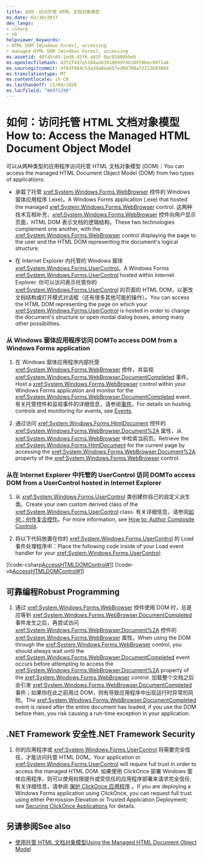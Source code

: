 ```yaml
---
title: 如何：访问托管 HTML 文档对象模型
ms.date: 03/30/2017
dev_langs:
- csharp
- vb
helpviewer_keywords:
- HTML DOM [Windows Forms], accessing
- managed HTML DOM [Windows Forms], accessing
ms.assetid: 40fa5cd5-1ed8-42f6-a93f-9ac01608bbeb
ms.openlocfilehash: 42f2f4d7a518daa6341809974b10978bec99f1a8
ms.sourcegitcommit: 9f6df084c53a3da0ea657ed0d708a72213683084
ms.translationtype: MT
ms.contentlocale: zh-CN
ms.lasthandoff: 12/09/2020
ms.locfileid: "96971290"
---
```

# <a name="how-to-access-the-managed-html-document-object-model"></a><span data-ttu-id="3fd86-102">如何：访问托管 HTML 文档对象模型</span><span class="sxs-lookup"><span data-stu-id="3fd86-102">How to: Access the Managed HTML Document Object Model</span></span>

<span data-ttu-id="3fd86-103">可以从两种类型的应用程序访问托管 HTML 文档对象模型 (DOM)：</span><span class="sxs-lookup"><span data-stu-id="3fd86-103">You can access the managed HTML Document Object Model (DOM) from two types of applications:</span></span>  
  
- <span data-ttu-id="3fd86-104">承载了托管 <xref:System.Windows.Forms.WebBrowser> 控件的 Windows 窗体应用程序 (.exe)。</span><span class="sxs-lookup"><span data-stu-id="3fd86-104">A Windows Forms application (.exe) that hosted the managed <xref:System.Windows.Forms.WebBrowser> control.</span></span> <span data-ttu-id="3fd86-105">这两种技术互相补充，<xref:System.Windows.Forms.WebBrowser> 控件向用户显示页面，HTML DOM 表示文档的逻辑结构。</span><span class="sxs-lookup"><span data-stu-id="3fd86-105">These two technologies complement one another, with the <xref:System.Windows.Forms.WebBrowser> control displaying the page to the user and the HTML DOM representing the document's logical structure.</span></span>  
  
- <span data-ttu-id="3fd86-106">在 Internet Explorer 内托管的 Windows 窗体 <xref:System.Windows.Forms.UserControl>。</span><span class="sxs-lookup"><span data-stu-id="3fd86-106">A Windows Forms <xref:System.Windows.Forms.UserControl> hosted within Internet Explorer.</span></span> <span data-ttu-id="3fd86-107">你可以访问表示托管你的 <xref:System.Windows.Forms.UserControl> 的页面的 HTML DOM，以更改文档结构或打开模式对话框（还有很多其他可能的操作）。</span><span class="sxs-lookup"><span data-stu-id="3fd86-107">You can access the HTML DOM representing the page on which your <xref:System.Windows.Forms.UserControl> is hosted in order to change the document's structure or open modal dialog boxes, among many other possibilities.</span></span>  
  
### <a name="to-access-dom-from-a-windows-forms-application"></a><span data-ttu-id="3fd86-108">从 Windows 窗体应用程序访问 DOM</span><span class="sxs-lookup"><span data-stu-id="3fd86-108">To access DOM from a Windows Forms application</span></span>  
  
1. <span data-ttu-id="3fd86-109">在 Windows 窗体应用程序内部托管 <xref:System.Windows.Forms.WebBrowser> 控件，并监视 <xref:System.Windows.Forms.WebBrowser.DocumentCompleted> 事件。</span><span class="sxs-lookup"><span data-stu-id="3fd86-109">Host a <xref:System.Windows.Forms.WebBrowser> control within your Windows Forms application and monitor for the <xref:System.Windows.Forms.WebBrowser.DocumentCompleted> event.</span></span> <span data-ttu-id="3fd86-110">有关托管控件和监视事件的详细信息，请参阅[事件](/dotnet/standard/events/index)。</span><span class="sxs-lookup"><span data-stu-id="3fd86-110">For details on hosting controls and monitoring for events, see [Events](/dotnet/standard/events/index).</span></span>  
  
2. <span data-ttu-id="3fd86-111">通过访问 <xref:System.Windows.Forms.HtmlDocument> 控件的 <xref:System.Windows.Forms.WebBrowser.Document%2A> 属性，从 <xref:System.Windows.Forms.WebBrowser> 中检索当前页。</span><span class="sxs-lookup"><span data-stu-id="3fd86-111">Retrieve the <xref:System.Windows.Forms.HtmlDocument> for the current page by accessing the <xref:System.Windows.Forms.WebBrowser.Document%2A> property of the <xref:System.Windows.Forms.WebBrowser> control.</span></span>  

### <a name="to-access-dom-from-a-usercontrol-hosted-in-internet-explorer"></a><span data-ttu-id="3fd86-112">从在 Internet Explorer 中托管的 UserControl 访问 DOM</span><span class="sxs-lookup"><span data-stu-id="3fd86-112">To access DOM from a UserControl hosted in Internet Explorer</span></span>  
  
1. <span data-ttu-id="3fd86-113">从 <xref:System.Windows.Forms.UserControl> 类创建你自己的自定义派生类。</span><span class="sxs-lookup"><span data-stu-id="3fd86-113">Create your own custom derived class of the <xref:System.Windows.Forms.UserControl> class.</span></span> <span data-ttu-id="3fd86-114">有关详细信息，请参阅[如何：创作复合控件](how-to-author-composite-controls.md)。</span><span class="sxs-lookup"><span data-stu-id="3fd86-114">For more information, see [How to: Author Composite Controls](how-to-author-composite-controls.md).</span></span>  
  
2. <span data-ttu-id="3fd86-115">将以下代码放置在你的 <xref:System.Windows.Forms.UserControl> 的 Load 事件处理程序中：</span><span class="sxs-lookup"><span data-stu-id="3fd86-115">Place the following code inside of your Load event handler for your <xref:System.Windows.Forms.UserControl>:</span></span>  
  
 [!code-csharp[AccessHTMLDOMControl#1](~/samples/snippets/csharp/VS_Snippets_Winforms/AccessHTMLDOMControl/cs/UserControl1.cs#1)]
 [!code-vb[AccessHTMLDOMControl#1](~/samples/snippets/visualbasic/VS_Snippets_Winforms/AccessHTMLDOMControl/vb/UserControl1.vb#1)]  
  
## <a name="robust-programming"></a><span data-ttu-id="3fd86-116">可靠编程</span><span class="sxs-lookup"><span data-stu-id="3fd86-116">Robust Programming</span></span>  
  
1. <span data-ttu-id="3fd86-117">通过 <xref:System.Windows.Forms.WebBrowser> 控件使用 DOM 时，总是应等到 <xref:System.Windows.Forms.WebBrowser.DocumentCompleted> 事件发生之后，再尝试访问 <xref:System.Windows.Forms.WebBrowser.Document%2A> 控件的 <xref:System.Windows.Forms.WebBrowser> 属性。</span><span class="sxs-lookup"><span data-stu-id="3fd86-117">When using the DOM through the <xref:System.Windows.Forms.WebBrowser> control, you should always wait until the <xref:System.Windows.Forms.WebBrowser.DocumentCompleted> event occurs before attempting to access the <xref:System.Windows.Forms.WebBrowser.Document%2A> property of the <xref:System.Windows.Forms.WebBrowser> control.</span></span> <span data-ttu-id="3fd86-118">加载整个文档之后会引发 <xref:System.Windows.Forms.WebBrowser.DocumentCompleted> 事件；如果你在此之前用过 DOM，则有导致应用程序中出现运行时异常的风险。</span><span class="sxs-lookup"><span data-stu-id="3fd86-118">The <xref:System.Windows.Forms.WebBrowser.DocumentCompleted> event is raised after the entire document has loaded; if you use the DOM before then, you risk causing a run-time exception in your application.</span></span>  
  
## <a name="net-framework-security"></a><span data-ttu-id="3fd86-119">.NET Framework 安全性</span><span class="sxs-lookup"><span data-stu-id="3fd86-119">.NET Framework Security</span></span>  
  
1. <span data-ttu-id="3fd86-120">你的应用程序或 <xref:System.Windows.Forms.UserControl> 将需要完全信任，才能访问托管 HTML DOM。</span><span class="sxs-lookup"><span data-stu-id="3fd86-120">Your application or <xref:System.Windows.Forms.UserControl> will require full trust in order to access the managed HTML DOM.</span></span> <span data-ttu-id="3fd86-121">如果使用 ClickOnce 部署 Windows 窗体应用程序，则可以使用权限提升或受信任的应用程序部署来请求完全信任;有关详细信息，请参阅 [保护 ClickOnce 应用程序](/visualstudio/deployment/securing-clickonce-applications) 。</span><span class="sxs-lookup"><span data-stu-id="3fd86-121">If you are deploying a Windows Forms application using ClickOnce, you can request full trust using either Permission Elevation or Trusted Application Deployment; see [Securing ClickOnce Applications](/visualstudio/deployment/securing-clickonce-applications) for details.</span></span>  
  
## <a name="see-also"></a><span data-ttu-id="3fd86-122">另请参阅</span><span class="sxs-lookup"><span data-stu-id="3fd86-122">See also</span></span>

- [<span data-ttu-id="3fd86-123">使用托管 HTML 文档对象模型</span><span class="sxs-lookup"><span data-stu-id="3fd86-123">Using the Managed HTML Document Object Model</span></span>](using-the-managed-html-document-object-model.md)
